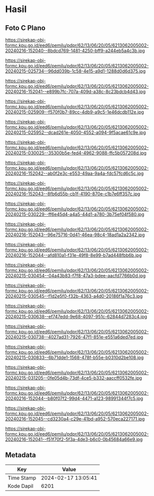 # Hasil

## Foto C Plano

https://sirekap-obj-formc.kpu.go.id/eed6/pemilu/pdpr/62/13/06/20/05/6213062005002-20240216-152040--8bdcd769-1481-4250-bff9-a244eb5a4c3b.jpg

https://sirekap-obj-formc.kpu.go.id/eed6/pemilu/pdpr/62/13/06/20/05/6213062005002-20240215-025734--96dd039b-1c58-4e15-a9d1-1288d0d6d375.jpg

https://sirekap-obj-formc.kpu.go.id/eed6/pemilu/pdpr/62/13/06/20/05/6213062005002-20240216-152041--e899b7fc-707a-409d-a38c-8c23bdcb4d43.jpg

https://sirekap-obj-formc.kpu.go.id/eed6/pemilu/pdpr/62/13/06/20/05/6213062005002-20240215-025909--f570f0b7-89cc-4db9-a9c5-1e46dcdb112e.jpg

https://sirekap-obj-formc.kpu.go.id/eed6/pemilu/pdpr/62/13/06/20/05/6213062005002-20240215-025952--dcad261e-4050-4552-a094-9f5acae61c9e.jpg

https://sirekap-obj-formc.kpu.go.id/eed6/pemilu/pdpr/62/13/06/20/05/6213062005002-20240215-030025--35300b5e-fed4-4962-9088-ffc5b057208d.jpg

https://sirekap-obj-formc.kpu.go.id/eed6/pemilu/pdpr/62/13/06/20/05/6213062005002-20240216-152042--ab0f2e3c-e553-49aa-9a4a-fdc57fcd6c5c.jpg

https://sirekap-obj-formc.kpu.go.id/eed6/pemilu/pdpr/62/13/06/20/05/6213062005002-20240216-152043--8fb6d55b-cb1f-4190-870e-c1b7e6ff357c.jpg

https://sirekap-obj-formc.kpu.go.id/eed6/pemilu/pdpr/62/13/06/20/05/6213062005002-20240215-030229--ff6e45d4-a4a5-44d1-a780-3b75ef04f580.jpg

https://sirekap-obj-formc.kpu.go.id/eed6/pemilu/pdpr/62/13/06/20/05/6213062005002-20240216-152043--96e75716-0d41-46ea-98c4-18ad1a2a2342.jpg

https://sirekap-obj-formc.kpu.go.id/eed6/pemilu/pdpr/62/13/06/20/05/6213062005002-20240216-152044--afd810a1-f31e-49f8-8e99-b7ad448fbb6b.jpg

https://sirekap-obj-formc.kpu.go.id/eed6/pemilu/pdpr/62/13/06/20/05/6213062005002-20240215-030454--04a43b83-f7f8-47a3-bdee-aacfd7766b0d.jpg

https://sirekap-obj-formc.kpu.go.id/eed6/pemilu/pdpr/62/13/06/20/05/6213062005002-20240215-030545--f1d2e5f0-f32b-4363-a4d0-20186f1a76c3.jpg

https://sirekap-obj-formc.kpu.go.id/eed6/pemilu/pdpr/62/13/06/20/05/6213062005002-20240215-030638--ef747edd-9e68-4097-951c-62844d7283c4.jpg

https://sirekap-obj-formc.kpu.go.id/eed6/pemilu/pdpr/62/13/06/20/05/6213062005002-20240215-030738--4027ad31-7926-47f1-851e-e551a6ded7ed.jpg

https://sirekap-obj-formc.kpu.go.id/eed6/pemilu/pdpr/62/13/06/20/05/6213062005002-20240215-030833--6b71dde1-1568-478f-b55e-b0310d2be108.jpg

https://sirekap-obj-formc.kpu.go.id/eed6/pemilu/pdpr/62/13/06/20/05/6213062005002-20240215-031205--0fe05d4b-73df-4ce5-b332-aaccff0532fe.jpg

https://sirekap-obj-formc.kpu.go.id/eed6/pemilu/pdpr/62/13/06/20/05/6213062005002-20240216-152044--b80f07f2-99d4-4471-a123-98991344f7c5.jpg

https://sirekap-obj-formc.kpu.go.id/eed6/pemilu/pdpr/62/13/06/20/05/6213062005002-20240216-152045--cd3230a4-c29e-41bd-a952-570eca227171.jpg

https://sirekap-obj-formc.kpu.go.id/eed6/pemilu/pdpr/62/13/06/20/05/6213062005002-20240216-152041--f51f70f2-5f3a-4de3-b6c0-0b45684a66e9.jpg


## Metadata

| Key        | Value               |
| ---------- | ------------------- |
| Time Stamp | 2024-02-17 13:05:41 |
| Kode Dapil | 6201                |



